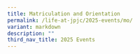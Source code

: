 ```yaml
---
title: Matriculation and Orientation
permalink: /life-at-jpjc/2025-events/mo/
variant: markdown
description: ""
third_nav_title: 2025 Events
---
```

